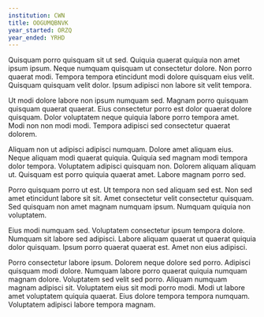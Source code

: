 ```yaml
---
institution: CWN
title: OOGUMQBNVK
year_started: ORZQ
year_ended: YRHD
---
```


Quisquam porro quisquam sit ut sed. Quiquia quaerat quiquia non amet ipsum ipsum. Neque numquam quisquam ut consectetur dolore. Non porro quaerat modi. Tempora tempora etincidunt modi dolore quisquam eius velit. Quisquam quisquam velit dolor. Ipsum adipisci non labore sit velit tempora.

Ut modi dolore labore non ipsum numquam sed. Magnam porro quisquam quisquam quaerat quaerat. Eius consectetur porro est dolor quaerat dolore quisquam. Dolor voluptatem neque quiquia labore porro tempora amet. Modi non non modi modi. Tempora adipisci sed consectetur quaerat dolorem.

Aliquam non ut adipisci adipisci numquam. Dolore amet aliquam eius. Neque aliquam modi quaerat quiquia. Quiquia sed magnam modi tempora dolor tempora. Voluptatem adipisci quisquam non. Dolorem aliquam aliquam ut. Quisquam est porro quiquia quaerat amet. Labore magnam porro sed.

Porro quisquam porro ut est. Ut tempora non sed aliquam sed est. Non sed amet etincidunt labore sit sit. Amet consectetur velit consectetur quisquam. Sed quisquam non amet magnam numquam ipsum. Numquam quiquia non voluptatem.

Eius modi numquam sed. Voluptatem consectetur ipsum tempora dolore. Numquam sit labore sed adipisci. Labore aliquam quaerat ut quaerat quiquia dolor quisquam. Ipsum porro quaerat quaerat est. Amet non eius adipisci.

Porro consectetur labore ipsum. Dolorem neque dolore sed porro. Adipisci quisquam modi dolore. Numquam labore porro quaerat quiquia numquam magnam dolore. Voluptatem sed velit sed porro. Aliquam numquam magnam adipisci sit. Voluptatem eius sit modi porro modi. Modi ut labore amet voluptatem quiquia quaerat. Eius dolore tempora tempora numquam. Voluptatem adipisci labore tempora magnam.
    